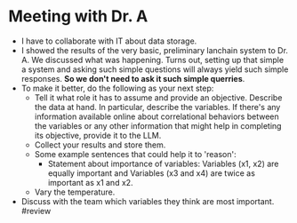 # Meeting with Dr. A
- I have to collaborate with IT about data storage.
- I showed the results of the very basic, preliminary lanchain system to Dr. A. We discussed what was happening. Turns out, setting up that simple a system and asking such simple questions will always yield such simple responses. **So we don't need to ask it such simple querries**.
- To make it better, do the following as your next step: 
	- Tell it what role it has to assume and provide an objective. Describe the data at hand. In particular, describe the variables. If there's any information available online about correlational behaviors between the variables or any other information that might help in completing its objective, provide it to the LLM. 
	- Collect your results and store them.
	- Some example sentences that could help it to 'reason':
		- Statement about importance of variables: Variables (x1, x2) are equally important and Variables (x3 and x4) are twice as important as x1 and x2. 
	- Vary the temperature.
- Discuss with the team which variables they think are most important. #review